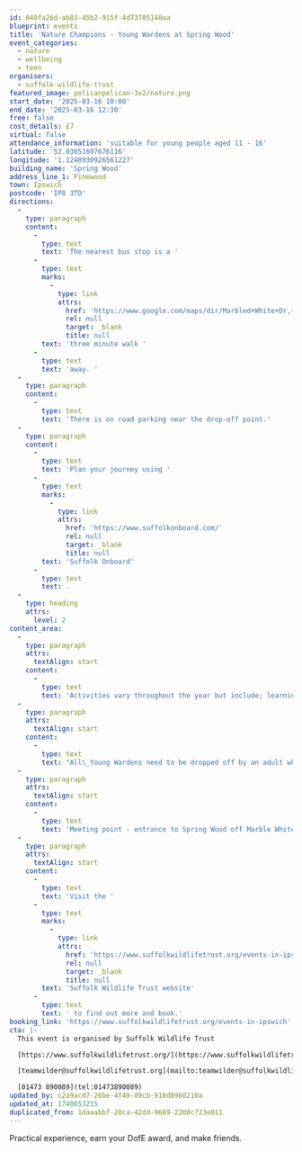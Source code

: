 ```yaml
---
id: 040fa26d-ab83-45b2-915f-4d73705148aa
blueprint: events
title: 'Nature Champions - Young Wardens at Spring Wood'
event_categories:
  - nature
  - wellbeing
  - teen
organisers:
  - suffolk-wildlife-trust
featured_image: pelicanpelican-3x2/nature.png
start_date: '2025-03-16 10:00'
end_date: '2025-03-16 12:30'
free: false
cost_details: £7
virtual: false
attendance_information: 'suitable for young people aged 11 - 16'
latitude: '52.03051607676116'
longitude: '1.1248930926561227'
building_name: 'Spring Wood'
address_line_1: Pinewood
town: Ipswich
postcode: 'IP8 3TD'
directions:
  -
    type: paragraph
    content:
      -
        type: text
        text: 'The nearest bus stop is a '
      -
        type: text
        marks:
          -
            type: link
            attrs:
              href: 'https://www.google.com/maps/dir/Marbled+White+Dr,+Pinewood,+Ipswich/Nursery,+Pinewood,+Ipswich+IP8+3UJ/@52.0326441,1.1174834,17z/data=!3m1!4b1!4m14!4m13!1m5!1m1!1s0x47d9a066847772c1:0x81df7f7e9de5d8a9!2m2!1d1.120006!2d52.0319863!1m5!1m1!1s0x47d9a06694f74621:0x2d73d32d91c74e47!2m2!1d1.119735!2d52.033302!3e2?entry=ttu&g_ep=EgoyMDI0MTExNy4wIKXMDSoASAFQAw%3D%3D'
              rel: null
              target: _blank
              title: null
        text: 'three minute walk '
      -
        type: text
        text: 'away. '
  -
    type: paragraph
    content:
      -
        type: text
        text: 'There is on road parking near the drop-off point.'
  -
    type: paragraph
    content:
      -
        type: text
        text: 'Plan your journey using '
      -
        type: text
        marks:
          -
            type: link
            attrs:
              href: 'https://www.suffolkonboard.com/'
              rel: null
              target: _blank
              title: null
        text: 'Suffolk Onboard'
      -
        type: text
        text: .
  -
    type: heading
    attrs:
      level: 2
content_area:
  -
    type: paragraph
    attrs:
      textAlign: start
    content:
      -
        type: text
        text: 'Activities vary throughout the year but include; learning to use tools to safely carry out practical tasks that contribute to the management of green spaces in Ipswich; carrying out surveys of key wildlife species, providing information that helps to inform conservation activities in our town.'
  -
    type: paragraph
    attrs:
      textAlign: start
    content:
      -
        type: text
        text: "All\_Young Wardens need to be dropped off by an adult who can confirm their emergency contact details at the start of the session. Please do not send young wardens to the session alone as they will not be able to participate."
  -
    type: paragraph
    attrs:
      textAlign: start
    content:
      -
        type: text
        text: 'Meeting point - entrance to Spring Wood off Marble White Drive, what.3.words - ///driftwood.surprised.smarter'
  -
    type: paragraph
    attrs:
      textAlign: start
    content:
      -
        type: text
        text: 'Visit the '
      -
        type: text
        marks:
          -
            type: link
            attrs:
              href: 'https://www.suffolkwildlifetrust.org/events-in-ipswich'
              rel: null
              target: _blank
              title: null
        text: 'Suffolk Wildlife Trust website'
      -
        type: text
        text: ' to find out more and book.'
booking_link: 'https://www.suffolkwildlifetrust.org/events-in-ipswich'
cta: |-
  This event is organised by Suffolk Wildlife Trust

  [https://www.suffolkwildlifetrust.org/](https://www.suffolkwildlifetrust.org/)

  [teamwilder@suffolkwildlifetrust.org](mailto:teamwilder@suffolkwildlifetrust.org)

  [01473 890089](tel:01473890089)
updated_by: c2a9acd7-26be-4f49-89cb-918d0960210a
updated_at: 1740653215
duplicated_from: 1daaabbf-20ca-42dd-9689-2208c723e011
---
```

Practical experience, earn your DofE award, and make friends.